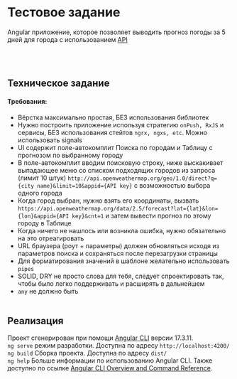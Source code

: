 # Тестовое задание
Angular приложение, которое позволяет выводить прогноз погоды за 5 дней для города с использованием [API](https://openweathermap.org/forecast5)

<br><br>

## Техническое задание
#### Требования:
* Вёрстка максимально простая, БЕЗ использования библиотек
* Нужно построить приложение используя стратегию `onPush, RxJS` и сервисы, БЕЗ использования стейтов `ngrx, ngxs, etc`. Можно использовать signals
* UI содержит поле-автокомплит Поиска по городам и Таблицу с прогнозом по выбранному городу
* В поле-автокомплит вводим поисковую строку, ниже выскакивает выпадающее меню со списком подходящих городов из запроса (лимит 10 штук) `http://api.openweathermap.org/geo/1.0/direct?q={city name}&limit=10&appid={API key}` с возможностью выбора одного города
* Когда город выбран, нужно взять его координаты, вызвать `https://api.openweathermap.org/data/2.5/forecast?lat={lat}&lon={lon}&appid={API key}&cnt=1` и затем вывеcти прогноз по этому городу в Таблице
* Когда ничего не нашлось или возникла ошибка, нужно обязательно на это отреагировать
* URL браузера (роут + параметры) должен обновляться исходя из параметров поиска и  сохраняться после перезагрузки страницы
* Для форматирования значений в шаблоне желательно использовать `pipes`
* SOLID, DRY не просто слова для тебя, следует спроектировать так, чтобы было легко поддерживать и расширять в дальнейшем
* `any` не должно быть
<br><br>

## Реализация
Проект сгенерирован при помощи [Angular CLI](https://github.com/angular/angular-cli) версии 17.3.11.
<br>
`ng serve` режим разработки. Доступна по адресу `http://localhost:4200/`
<br>
`ng build` Сборка проекта. Доступна по адресу `dist/`
<br>
`ng help` Больше информации по использованию Angular CLI. Также доступно по ссылке [Angular CLI Overview and Command Reference](https://angular.io/cli).
<br>